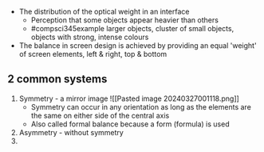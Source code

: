 - The distribution of the optical weight in an interface
	- Perception that some objects appear heavier than others
	- #compsci345example larger objects, cluster of small objects, objects with strong, intense colours
- The balance in screen design is achieved by providing an equal 'weight' of screen elements, left & right, top & bottom

## 2 common systems
1. Symmetry - a mirror image
		![[Pasted image 20240327001118.png]]
	- Symmetry can occur in any orientation as long as the elements are the same on either side of the central axis
	- Also called formal balance because a form (formula) is used
2. Asymmetry - without symmetry
3. 